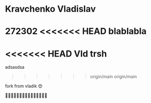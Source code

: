 # Kravchenko Vladislav
272302
<<<<<<< HEAD
blablabla
=======
<<<<<<< HEAD
Vld trsh
=======
adsasdsa
>>>>>>> origin/main
>>>>>>> origin/main

fork from vladik 😍

💩💩💩💩💩💩💩💩💩💩💩💩💩💩💩
